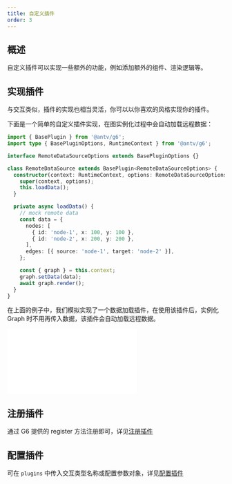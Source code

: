 ```yaml
---
title: 自定义插件
order: 3
---
```


## 概述

自定义插件可以实现一些额外的功能，例如添加额外的组件、渲染逻辑等。

## 实现插件

与交互类似，插件的实现也相当灵活，你可以以你喜欢的风格实现你的插件。

下面是一个简单的自定义插件实现，在图实例化过程中会自动加载远程数据：

```typescript
import { BasePlugin } from '@antv/g6';
import type { BasePluginOptions, RuntimeContext } from '@antv/g6';

interface RemoteDataSourceOptions extends BasePluginOptions {}

class RemoteDataSource extends BasePlugin<RemoteDataSourceOptions> {
  constructor(context: RuntimeContext, options: RemoteDataSourceOptions) {
    super(context, options);
    this.loadData();
  }

  private async loadData() {
    // mock remote data
    const data = {
      nodes: [
        { id: 'node-1', x: 100, y: 100 },
        { id: 'node-2', x: 200, y: 200 },
      ],
      edges: [{ source: 'node-1', target: 'node-2' }],
    };

    const { graph } = this.context;
    graph.setData(data);
    await graph.render();
  }
}
```

在上面的例子中，我们模拟实现了一个数据加载插件，在使用该插件后，实例化 Graph 时不用再传入数据，该插件会自动加载远程数据。

<embed src="@/docs/manual/custom-extension-common/plugin/implement-plugin.md"></embed>

## 注册插件

通过 G6 提供的 register 方法注册即可，详见[注册插件](/manual/plugin/overview#注册插件)

## 配置插件

可在 `plugins` 中传入交互类型名称或配置参数对象，详见[配置插件](/manual/plugin/overview#配置插件)
